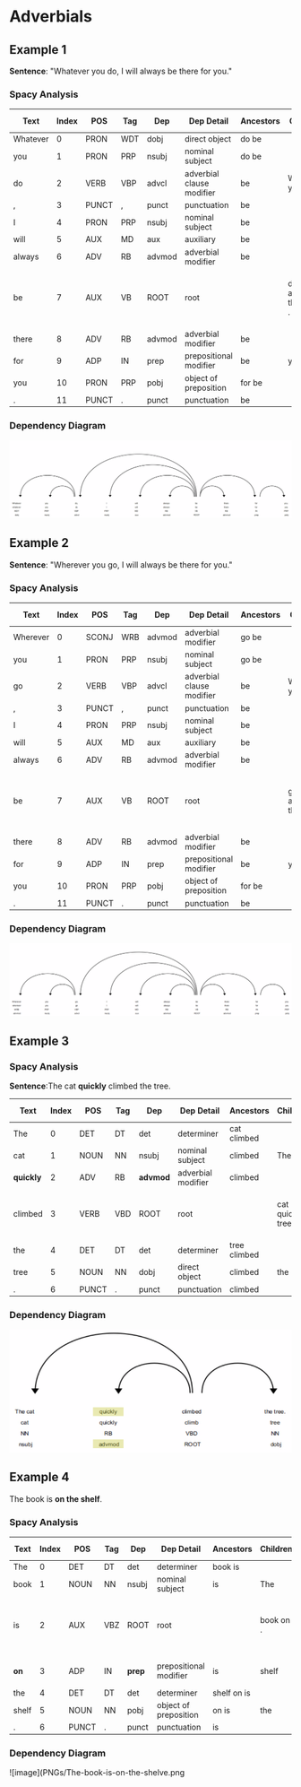 # Adverbials


## Example 1

__Sentence__: "Whatever you do, I will always be there for you."


### Spacy Analysis

| Text         | Index  | POS      | Tag      | Dep      | Dep Detail               | Ancestors            | Children   | Token Head   | Sub Tree     |
| ------ | ------ | ---- | ------- | ------- | --------- |  ------- | ------- | ------- | ------- |
| Whatever     | 0      | PRON     | WDT      | dobj     | direct object            | do be                |            |  do           |  Whatever     |
| you          | 1      | PRON     | PRP      | nsubj    | nominal subject          | do be                |            |  do           |  you          |
| do           | 2      | VERB     | VBP      | advcl    | adverbial clause modifier | be                   | Whatever you |  be           |  Whatever you do |
| ,            | 3      | PUNCT    | ,        | punct    | punctuation              | be                   |            |  be           |  ,            |
| I            | 4      | PRON     | PRP      | nsubj    | nominal subject          | be                   |            |  be           |  I            |
| will         | 5      | AUX      | MD       | aux      | auxiliary                | be                   |            |  be           |  will         |
| always       | 6      | ADV      | RB       | advmod   | adverbial modifier       | be                   |            |  be           |  always       |
| be           | 7      | AUX      | VB       | ROOT     | root                     |                      | do , I will always there for . |  be           |  Whatever you do , I will always be there for you . |
| there        | 8      | ADV      | RB       | advmod   | adverbial modifier       | be                   |            |  be           |  there        |
| for          | 9      | ADP      | IN       | prep     | prepositional modifier   | be                   | you        |  be           |  for you      |
| you          | 10     | PRON     | PRP      | pobj     | object of preposition    | for be               |            |  for          |  you          |
| .            | 11     | PUNCT    | .        | punct    | punctuation              | be                   |            |  be           |  .            |

### Dependency Diagram

![image](PNGs/whatever_you_do.png)


## Example 2

__Sentence__: "Wherever you go, I will always be there for you."

### Spacy Analysis

| Text         | Index  | POS      | Tag      | Dep      | Dep Detail               | Ancestors            | Children   | Token Head   | Sub Tree     |
| ------ | ------ | ---- | ------- | ------- | --------- |  ------- | ------- | ------- | ------- |
| Wherever     | 0      | SCONJ    | WRB      | advmod   | adverbial modifier       | go be                |            |  go           |  Wherever     |
| you          | 1      | PRON     | PRP      | nsubj    | nominal subject          | go be                |            |  go           |  you          |
| go           | 2      | VERB     | VBP      | advcl    | adverbial clause modifier | be                   | Wherever you |  be           |  Wherever you go |
| ,            | 3      | PUNCT    | ,        | punct    | punctuation              | be                   |            |  be           |  ,            |
| I            | 4      | PRON     | PRP      | nsubj    | nominal subject          | be                   |            |  be           |  I            |
| will         | 5      | AUX      | MD       | aux      | auxiliary                | be                   |            |  be           |  will         |
| always       | 6      | ADV      | RB       | advmod   | adverbial modifier       | be                   |            |  be           |  always       |
| be           | 7      | AUX      | VB       | ROOT     | root                     |                      | go , I will always there for . |  be           |  Wherever you go , I will always be there for you . |
| there        | 8      | ADV      | RB       | advmod   | adverbial modifier       | be                   |            |  be           |  there        |
| for          | 9      | ADP      | IN       | prep     | prepositional modifier   | be                   | you        |  be           |  for you      |
| you          | 10     | PRON     | PRP      | pobj     | object of preposition    | for be               |            |  for          |  you          |
| .            | 11     | PUNCT    | .        | punct    | punctuation              | be                   |            |  be           |  .            |

### Dependency Diagram

![image](PNGs/wherever_you_go.png)

## Example 3

### Spacy Analysis

__Sentence__:The cat __quickly__ climbed the tree.

| Text         | Index  | POS      | Tag      | Dep      | Dep Detail               | Ancestors            | Children   | Token Head   | Sub Tree     |
| ------ | ------ | ---- | ------- | ------- | --------- |  ------- | ------- | ------- | ------- |
| The          | 0      | DET      | DT       | det      | determiner               | cat climbed          |            |  cat          |  The          |
| cat          | 1      | NOUN     | NN       | nsubj    | nominal subject          | climbed              | The        |  climbed      |  The cat      |
| __quickly__      | 2      | ADV      | RB       | __advmod__  | adverbial modifier       | climbed              |            |  climbed      |  quickly      |
| climbed      | 3      | VERB     | VBD      | ROOT     | root                     |                      | cat quickly tree . |  climbed      |  The cat quickly climbed the tree . |
| the          | 4      | DET      | DT       | det      | determiner               | tree climbed         |            |  tree         |  the          |
| tree         | 5      | NOUN     | NN       | dobj     | direct object            | climbed              | the        |  climbed      |  the tree     |
| .            | 6      | PUNCT    | .        | punct    | punctuation              | climbed              |            |  climbed      |  .            |

### Dependency Diagram

![image](PNGs/The-cat-quickly-climed-the-tree.png)

## Example 4

The book is __on the shelf__.

### Spacy Analysis

| Text         | Index  | POS      | Tag      | Dep      | Dep Detail               | Ancestors            | Children   | Token Head   | Sub Tree     |
| ------ | ------ | ---- | ------- | ------- | --------- |  ------- | ------- | ------- | ------- |
| The          | 0      | DET      | DT       | det      | determiner               | book is              |            |  book         |  The          |
| book         | 1      | NOUN     | NN       | nsubj    | nominal subject          | is                   | The        |  is           |  The book     |
| is           | 2      | AUX      | VBZ      | ROOT     | root                     |                      | book on .  |  is           |  The book is on the shelf . |
| __on__           | 3      | ADP      | IN       | __prep__    | prepositional modifier   | is                   | shelf      |  is           |  on the shelf |
| the          | 4      | DET      | DT       | det      | determiner               | shelf on is          |            |  shelf        |  the          |
| shelf        | 5      | NOUN     | NN       | pobj     | object of preposition    | on is                | the        |  on           |  the shelf    |
| .            | 6      | PUNCT    | .        | punct    | punctuation              | is                   |            |  is           |  .            |

### Dependency Diagram

![image](PNGs/The-book-is-on-the-shelve.png
